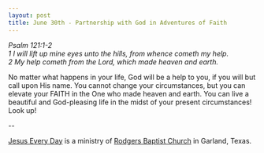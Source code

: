 ```yaml
---
layout: post
title: June 30th - Partnership with God in Adventures of Faith
---
```


_Psalm 121:1-2  
1 I will lift up mine eyes unto the hills, from whence cometh my
help.  
2 My help cometh from the Lord, which made heaven and earth._

No matter what happens in your life, God will be a help to you, if
you will but call upon His name. You cannot change your
circumstances, but you can elevate your FAITH in the One who made
heaven and earth. You can live a beautiful and God-pleasing life in
the midst of your present circumstances! Look up!

 --

<a href=http://jesuseveryday.net>Jesus Every Day</a> is a ministry of <a href=http://rodgersbaptist.net>Rodgers Baptist Church</a> in Garland, Texas.
